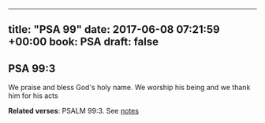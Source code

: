 
---
title: "PSA 99"
date: 2017-06-08 07:21:59 +00:00
book: PSA
draft: false
---

## PSA 99:3

We praise and bless God's holy name. We worship his being and we thank him for his acts

**Related verses**: PSALM 99:3. See [notes](https://my.bible.com/notes/2652901647068160299)

